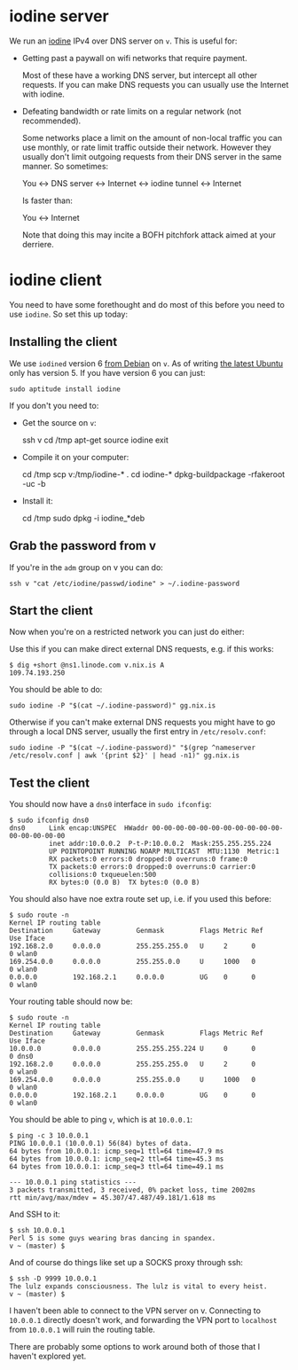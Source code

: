 # iodine server

We run an [iodine](http://code.kryo.se/iodine/) IPv4 over DNS server
on `v`. This is useful for:

 * Getting past a paywall on wifi networks that require payment.
 
   Most of these have a working DNS server, but intercept all other
   requests. If you can make DNS requests you can usually use the
   Internet with iodine.

 * Defeating bandwidth or rate limits on a regular network (not
   recommended).
   
   Some networks place a limit on the amount of non-local traffic you
   can use monthly, or rate limit traffic outside their
   network. However they usually don't limit outgoing requests from
   their DNS server in the same manner. So sometimes:
   
    You <-> DNS server <-> Internet <-> iodine tunnel <-> Internet   
    
   Is faster than:
   
    You <-> Internet

   Note that doing this may incite a BOFH pitchfork attack aimed at
   your derriere.

# iodine client

You need to have some forethought and do most of this before you need
to use `iodine`. So set this up today:

## Installing the client

We use `iodined` version 6 [from Debian](packages.debian.org/iodine)
on `v`. As of writing
[the latest Ubuntu](http://packages.ubuntu.com/search?keywords=iodine)
only has version 5. If you have version 6 you can just:

    sudo aptitude install iodine
    
If you don't you need to:

 * Get the source on `v`:
 
    ssh v
    cd /tmp
    apt-get source iodine
    exit

 * Compile it on your computer:    
    
    cd /tmp
    scp v:/tmp/iodine-* .
    cd iodine-*
    dpkg-buildpackage -rfakeroot -uc -b
    
 * Install it:
 
    cd /tmp
    sudo dpkg -i iodine_*deb
    
## Grab the password from v

If you're in the `adm` group on v you can do:

    ssh v "cat /etc/iodine/passwd/iodine" > ~/.iodine-password
    
## Start the client

Now when you're on a restricted network you can just do either:

Use this if you can make direct external DNS requests, e.g. if this
works:

    $ dig +short @ns1.linode.com v.nix.is A
    109.74.193.250
    
You should be able to do:

    sudo iodine -P "$(cat ~/.iodine-password)" gg.nix.is
    
Otherwise if you can't make external DNS requests you might have to go
through a local DNS server, usually the first entry in
`/etc/resolv.conf`:

    sudo iodine -P "$(cat ~/.iodine-password)" "$(grep ^nameserver /etc/resolv.conf | awk '{print $2}' | head -n1)" gg.nix.is
    
## Test the client

You should now have a `dns0` interface in `sudo ifconfig`:
    
    $ sudo ifconfig dns0
    dns0      Link encap:UNSPEC  HWaddr 00-00-00-00-00-00-00-00-00-00-00-00-00-00-00-00  
              inet addr:10.0.0.2  P-t-P:10.0.0.2  Mask:255.255.255.224
              UP POINTOPOINT RUNNING NOARP MULTICAST  MTU:1130  Metric:1
              RX packets:0 errors:0 dropped:0 overruns:0 frame:0
              TX packets:0 errors:0 dropped:0 overruns:0 carrier:0
              collisions:0 txqueuelen:500 
              RX bytes:0 (0.0 B)  TX bytes:0 (0.0 B)
              
You should also have noe extra route set up, i.e. if you used this
before:

    $ sudo route -n
    Kernel IP routing table
    Destination     Gateway         Genmask         Flags Metric Ref    Use Iface
    192.168.2.0     0.0.0.0         255.255.255.0   U     2      0        0 wlan0
    169.254.0.0     0.0.0.0         255.255.0.0     U     1000   0        0 wlan0
    0.0.0.0         192.168.2.1     0.0.0.0         UG    0      0        0 wlan0

Your routing table should now be:

    $ sudo route -n
    Kernel IP routing table
    Destination     Gateway         Genmask         Flags Metric Ref    Use Iface
    10.0.0.0        0.0.0.0         255.255.255.224 U     0      0        0 dns0
    192.168.2.0     0.0.0.0         255.255.255.0   U     2      0        0 wlan0
    169.254.0.0     0.0.0.0         255.255.0.0     U     1000   0        0 wlan0
    0.0.0.0         192.168.2.1     0.0.0.0         UG    0      0        0 wlan0
    
You should be able to ping `v`, which is at `10.0.0.1`:

    $ ping -c 3 10.0.0.1
    PING 10.0.0.1 (10.0.0.1) 56(84) bytes of data.
    64 bytes from 10.0.0.1: icmp_seq=1 ttl=64 time=47.9 ms
    64 bytes from 10.0.0.1: icmp_seq=2 ttl=64 time=45.3 ms
    64 bytes from 10.0.0.1: icmp_seq=3 ttl=64 time=49.1 ms
    
    --- 10.0.0.1 ping statistics ---
    3 packets transmitted, 3 received, 0% packet loss, time 2002ms
    rtt min/avg/max/mdev = 45.307/47.487/49.181/1.618 ms

And SSH to it:

    $ ssh 10.0.0.1
    Perl 5 is some guys wearing bras dancing in spandex.
    v ~ (master) $

And of course do things like set up a SOCKS proxy through ssh:
    
    $ ssh -D 9999 10.0.0.1
    The lulz expands consciousness. The lulz is vital to every heist.
    v ~ (master) $

I haven't been able to connect to the VPN server on v. Connecting to
`10.0.0.1` directly doesn't work, and forwarding the VPN port to
`localhost` from `10.0.0.1` will ruin the routing table.

There are probably some options to work around both of those that I
haven't explored yet.
